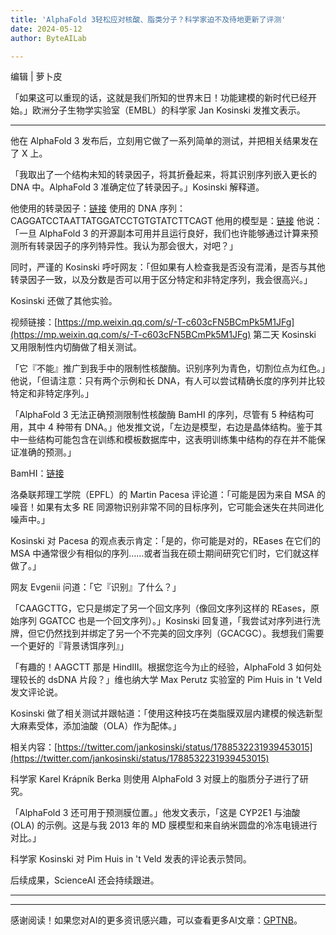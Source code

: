 ```yaml
---
title: 'AlphaFold 3轻松应对核酸、脂类分子？科学家迫不及待地更新了评测'
date: 2024-05-12
author: ByteAILab

---
```


编辑 | 萝卜皮

「如果这可以重现的话，这就是我们所知的世界末日！功能建模的新时代已经开始。」欧洲分子生物学实验室（EMBL）的科学家 Jan Kosinski 发推文表示。

---
他在 AlphaFold 3 发布后，立刻用它做了一系列简单的测试，并把相关结果发在了 X 上。

「我取出了一个结构未知的转录因子，将其折叠起来，将其识别序列嵌入更长的 DNA 中。AlphaFold 3 准确定位了转录因子。」Kosinski 解释道。

他使用的转录因子：[链接](https://jaspar2020.genereg.net/matrix/MA0027.2/)
使用的 DNA 序列：CAGGATCCTAATTATGGATCCTGTGTATCTTCAGT
他用的模型是：[链接](https://oc.embl.de/index.php/s/SsDKcS06P1xewAV)
他说：「一旦 AlphaFold 3 的开源副本可用并且运行良好，我们也许能够通过计算来预测所有转录因子的序列特异性。我认为那会很大，对吧？」

同时，严谨的 Kosinski 呼吁网友：「但如果有人检查我是否没有混淆，是否与其他转录因子一致，以及分数是否可以用于区分特定和非特定序列，我会很高兴。」

Kosinski 还做了其他实验。

视频链接：[https://mp.weixin.qq.com/s/-T-c603cFN5BCmPk5M1JFg](https://mp.weixin.qq.com/s/-T-c603cFN5BCmPk5M1JFg)
第二天 Kosinski 又用限制性内切酶做了相关测试。

「它『不能』推广到我手中的限制性核酸酶。识别序列为青色，切割位点为红色。」他说，「但请注意：只有两个示例和长 DNA，有人可以尝试精确长度的序列并比较特定和非特定序列。」

「AlphaFold 3 无法正确预测限制性核酸酶 BamHI 的序列，尽管有 5 种结构可用，其中 4 种带有 DNA。」他发推文说，「左边是模型，右边是晶体结构。鉴于其中一些结构可能包含在训练和模板数据库中，这表明训练集中结构的存在并不能保证准确的预测。」 

BamHI：[链接](https://uniprot.org/uniprotkb/P23940/entry#struct)

洛桑联邦理工学院（EPFL）的 Martin Pacesa 评论道：「可能是因为来自 MSA 的噪音！如果有太多 RE 同源物识别非常不同的目标序列，它可能会迷失在共同进化噪声中。」

Kosinski 对 Pacesa 的观点表示肯定：「是的，你可能是对的，REases 在它们的 MSA 中通常很少有相似的序列……或者当我在硕士期间研究它们时，它们就这样做了。」

网友 Evgenii 问道：「它『识别』了什么？」

「CAAGCTTG，它只是绑定了另一个回文序列（像回文序列这样的 REases，原始序列 GGATCC 也是一个回文序列）。」Kosinski 回复道，「我尝试对序列进行洗牌，但它仍然找到并绑定了另一个不完美的回文序列（GCACGC）。我想我们需要一个更好的『背景诱饵序列』」

「有趣的！AAGCTT 那是 HindIII。根据您迄今为止的经验，AlphaFold 3 如何处理较长的 dsDNA 片段？」维也纳大学 Max Perutz 实验室的 Pim Huis in 't Veld 发文评论说。

Kosinski 做了相关测试并跟帖道：「使用这种技巧在类脂膜双层内建模的候选新型大麻素受体，添加油酸（OLA）作为配体。」

相关内容：[https://twitter.com/jankosinski/status/1788532231939453015](https://twitter.com/jankosinski/status/1788532231939453015)

科学家 Karel Krápník Berka 则使用 AlphaFold 3 对膜上的脂质分子进行了研究。

「AlphaFold 3 还可用于预测膜位置。」他发文表示，「这是 CYP2E1 与油酸 (OLA) 的示例。这是与我 2013 年的 MD 膜模型和来自纳米圆盘的冷冻电镜进行对比。」

科学家 Kosinski 对 Pim Huis in 't Veld 发表的评论表示赞同。

后续成果，ScienceAI 还会持续跟进。

---
---
感谢阅读！如果您对AI的更多资讯感兴趣，可以查看更多AI文章：[GPTNB](https://gptnb.com)。